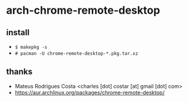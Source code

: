 # arch-chrome-remote-desktop

## install

- `$ makepkg -s`
- `# pacman -U chrome-remote-desktop-*.pkg.tar.xz`

## thanks
- Mateus Rodrigues Costa <charles [dot] costar [at] gmail [dot] com>
- https://aur.archlinux.org/packages/chrome-remote-desktop/
